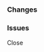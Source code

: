 ### Changes
<!-- Specify changes you've done in your PR, be as specific as you can! :) -->

### Issues
<!-- Link related issue after close using # notation. `Close #123`-->

Close 



